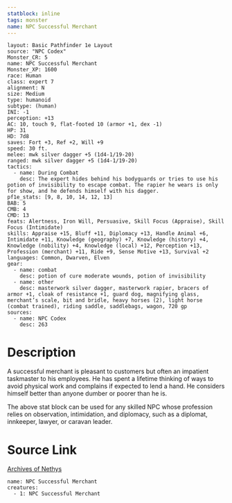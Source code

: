 ```yaml
---
statblock: inline
tags: monster
name: NPC Successful Merchant
---
```

```statblock
layout: Basic Pathfinder 1e Layout
source: "NPC Codex"
Monster_CR: 5
name: NPC Successful Merchant
Monster_XP: 1600
race: Human
class: expert 7
alignment: N
size: Medium
type: humanoid
subtype: (human)
INI: -1
perception: +13
AC: 10, touch 9, flat-footed 10 (armor +1, dex -1)
HP: 31
HD: 7d8
saves: Fort +3, Ref +2, Will +9
speed: 30 ft.
melee: mwk silver dagger +5 (1d4-1/19-20)
ranged: mwk silver dagger +5 (1d4-1/19-20)
tactics:
  - name: During Combat
    desc: The expert hides behind his bodyguards or tries to use his potion of invisibility to escape combat. The rapier he wears is only for show, and he defends himself with his dagger.
pf1e_stats: [9, 8, 10, 14, 12, 13]
BAB: 5
CMB: 4
CMD: 13
feats: Alertness, Iron Will, Persuasive, Skill Focus (Appraise), Skill Focus (Intimidate)
skills: Appraise +15, Bluff +11, Diplomacy +13, Handle Animal +6, Intimidate +11, Knowledge (geography) +7, Knowledge (history) +4, Knowledge (nobility) +4, Knowledge (local) +12, Perception +13, Profession (merchant) +11, Ride +9, Sense Motive +13, Survival +2
languages: Common, Dwarven, Elven
gear:
  - name: combat
    desc: potion of cure moderate wounds, potion of invisibility
  - name: other
    desc: masterwork silver dagger, masterwork rapier, bracers of armor +1, cloak of resistance +1, guard dog, magnifying glass, merchant’s scale, bit and bridle, heavy horses (2), light horse (combat trained), riding saddle, saddlebags, wagon, 720 gp
sources:
  - name: NPC Codex
    desc: 263
```
# Description
A successful merchant is pleasant to customers but often an impatient taskmaster to his employees. He has spent a lifetime thinking of ways to avoid physical work and complains if expected to lend a hand. He considers himself better than anyone dumber or poorer than he is.

The above stat block can be used for any skilled NPC whose profession relies on observation, intimidation, and diplomacy, such as a diplomat, innkeeper, lawyer, or caravan leader.
# Source Link
[Archives of Nethys](https://aonprd.com/NPCDisplay.aspx?ItemName=Successful%20Merchant)
```encounter-table
name: NPC Successful Merchant
creatures:
  - 1: NPC Successful Merchant
```
